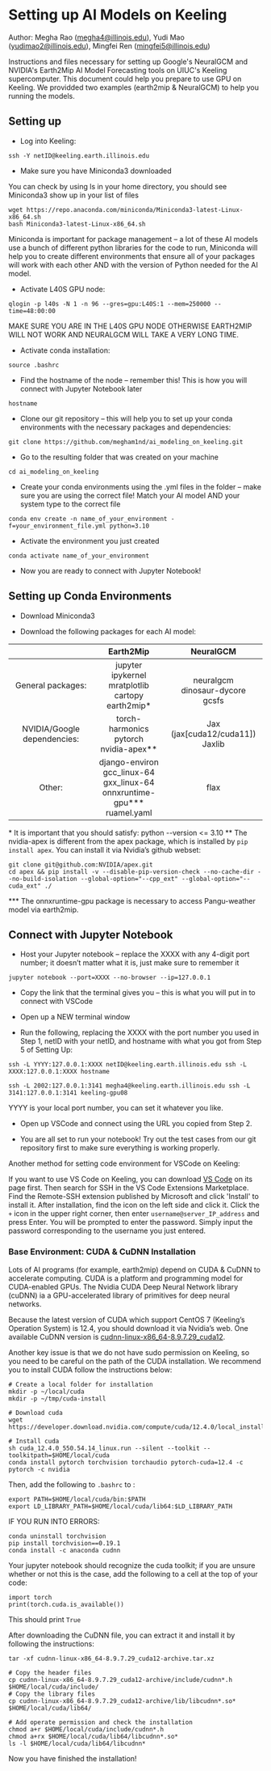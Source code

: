 # Setting up AI Models on Keeling

Author: Megha Rao (megha4@illinois.edu), Yudi Mao (yudimao2@illinois.edu), Mingfei Ren (mingfei5@illinois.edu)

Instructions and files necessary for setting up Google's NeuralGCM and NVIDIA's Earth2Mip AI Model Forecasting tools on UIUC's Keeling supercomputer. This document could help you prepare to use GPU on Keeling. We providded two examples (earth2mip & NeuralGCM) to help you running the models. 

## Setting up
- Log into Keeling:
```
ssh -Y netID@keeling.earth.illinois.edu
```
- Make sure you have Miniconda3 downloaded

You can check by using ls in your home directory, you should see Miniconda3 show up in your list of files

```
wget https://repo.anaconda.com/miniconda/Miniconda3-latest-Linux-x86_64.sh
bash Miniconda3-latest-Linux-x86_64.sh
```
Miniconda is important for package management – a lot of these AI models use a bunch of different python libraries for the code to run, Miniconda will help you to create different environments that ensure all of your packages will work with each other AND with the version of Python needed for the AI model.

- Activate L40S GPU node:

```
qlogin -p l40s -N 1 -n 96 --gres=gpu:L40S:1 --mem=250000 --time=48:00:00
```
MAKE SURE YOU ARE IN THE L40S GPU NODE OTHERWISE EARTH2MIP WILL NOT WORK AND NEURALGCM WILL TAKE A VERY LONG TIME.

- Activate conda installation:

```
source .bashrc
```
- Find the hostname of the node – remember this! This is how you will connect with Jupyter Notebook later

```
hostname
```
- Clone our git repository – this will help you to set up your conda environments with the necessary packages and dependencies:

```
git clone https://github.com/megham1nd/ai_modeling_on_keeling.git
```
- Go to the resulting folder that was created on your machine

```
cd ai_modeling_on_keeling
```
- Create your conda environments using the .yml files in the folder – make sure you are using the correct file! Match your AI model AND your system type to the correct file

```
conda env create -n name_of_your_environment -f=your_environment_file.yml python=3.10
```

- Activate the environment you just created

```
conda activate name_of_your_environment
```

- Now you are ready to connect with Jupyter Notebook!

## Setting up Conda Environments

- Download Miniconda3

- Download the following packages for each AI model:


||Earth2Mip|NeuralGCM|
|:------:|:------:|:---------:|
|General packages:|jupyter <br>ipykernel <br>mratplotlib <br>cartopy <br>earth2mip* |<br>neuralgcm <br>dinosaur-dycore <br>gcsfs |
|NVIDIA/Google dependencies:|torch-harmonics<br>pytorch<br>nvidia-apex**|Jax (jax[cuda12/cuda11])<br>Jaxlib|
|Other:|django-environ <br>gcc_linux-64 <br>gxx_linux-64 <br>onnxruntime-gpu*** <br>ruamel.yaml|flax|

\* It is important that you should satisfy: python --version <= 3.10
\** The nvidia-apex is different from the apex package, which is installed by `pip install apex`. You can install it via Nvidia’s github webset:
```
git clone git@github.com:NVIDIA/apex.git
cd apex && pip install -v --disable-pip-version-check --no-cache-dir --no-build-isolation --global-option="--cpp_ext" --global-option="--cuda_ext" ./
```

\*** The onnxruntime-gpu package is necessary to access Pangu-weather model via earth2mip.


## Connect with Jupyter Notebook

- Host your Jupyter notebook – replace the XXXX with any 4-digit port number; it doesn’t matter what it is, just make sure to remember it
 ```
 jupyter notebook --port=XXXX --no-browser --ip=127.0.0.1
 ```
- Copy the link that the terminal gives you – this is what you will put in to connect with VSCode

- Open up a NEW terminal window

- Run the following, replacing the XXXX with the port number you used in Step 1, netID with your netID, and hostname with what you got from Step 5 of Setting Up:
```
ssh -L YYYY:127.0.0.1:XXXX netID@keeling.earth.illinois.edu ssh -L XXXX:127.0.0.1:XXXX hostname
```
```
ssh -L 2002:127.0.0.1:3141 megha4@keeling.earth.illinois.edu ssh -L 3141:127.0.0.1:3141 keeling-gpu08
```
YYYY is your local port number, you can set it whatever you like.

- Open up VSCode and connect using the URL you copied from Step 2.

- You are all set to run your notebook! Try out the test cases from our git repository first to make sure everything is working properly.

Another method for setting code environment for VSCode on Keeling:

If you want to use VS Code on Keeling, you can download [VS Code](https://www.google.com/url?sa=t&source=web&rct=j&opi=89978449&url=https://code.visualstudio.com/&ved=2ahUKEwiUyZWKjKKIAxUx4MkDHc7yKgwQFnoECAgQAQ&usg=AOvVaw15O90sm1ios8AUpw56hCml) on its page first. Then search for SSH in the VS Code Extensions Marketplace. Find the Remote-SSH extension published by Microsoft and click 'Install' to install it. After installation, find the icon on the left side and click it. Click the `+` icon in the upper right corner, then enter `username@server_IP_address` and press Enter. You will be prompted to enter the password. Simply input the password corresponding to the username you just entered.


### Base Environment: CUDA & CuDNN Installation

 Lots of AI programs (for example, earth2mip) depend on CUDA & CuDNN to accelerate computing. CUDA is a platform and programming model for CUDA-enabled GPUs. The Nvidia CUDA Deep Neural Network library (cuDNN) ia a GPU-accelerated library of primitives for deep neural networks.

 Because the latest version of CUDA which support CentOS 7 (Keeling’s Operation System) is 12.4, you should download it via Nvidia’s web. One available CuDNN version is [cudnn-linux-x86_64-8.9.7.29_cuda12](https://developer.nvidia.com/cuda-12-4-0-download-archive). 

 Another key issue is that we do not have sudo permission on Keeling, so you need to be careful on the path of the CUDA installation. We recommend you to install CUDA follow the instructions below:

 ```
# Create a local folder for installation
mkdir -p ~/local/cuda
mkdir -p ~/tmp/cuda-install

# Download cuda
wget https://developer.download.nvidia.com/compute/cuda/12.4.0/local_installers/cuda_12.4.0_550.54.14_linux.run

# Install cuda
sh cuda_12.4.0_550.54.14_linux.run --silent --toolkit --toolkitpath=$HOME/local/cuda
conda install pytorch torchvision torchaudio pytorch-cuda=12.4 -c pytorch -c nvidia
 ```

Then, add the following to `.bashrc` to :

```
export PATH=$HOME/local/cuda/bin:$PATH
export LD_LIBRARY_PATH=$HOME/local/cuda/lib64:$LD_LIBRARY_PATH
```

IF YOU RUN INTO ERRORS:
```
conda uninstall torchvision
pip install torchvision==0.19.1
conda install -c anaconda cudnn
```
Your jupyter notebook should recognize the cuda toolkit; if you are unsure whether or not this is the case, add the following to a cell at the top of your code:
```
import torch
print(torch.cuda.is_available())
```
This should print `True`

After downloading the CuDNN file, you can extract it and install it by following the instructions:

```
tar -xf cudnn-linux-x86_64-8.9.7.29_cuda12-archive.tar.xz
```
```
# Copy the header files
cp cudnn-linux-x86_64-8.9.7.29_cuda12-archive/include/cudnn*.h $HOME/local/cuda/include/
# Copy the library files
cp cudnn-linux-x86_64-8.9.7.29_cuda12-archive/lib/libcudnn*.so* $HOME/local/cuda/lib64/
```
```
# Add operate permission and check the installation
chmod a+r $HOME/local/cuda/include/cudnn*.h
chmod a+rx $HOME/local/cuda/lib64/libcudnn*.so*
ls -l $HOME/local/cuda/lib64/libcudnn*
```
Now you have finished the installation!
